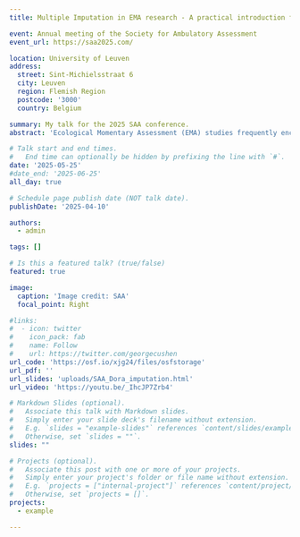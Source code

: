```yaml
---
title: Multiple Imputation in EMA research - A practical introduction for applied researchers

event: Annual meeting of the Society for Ambulatory Assessment
event_url: https://saa2025.com/

location: University of Leuven
address:
  street: Sint-Michielsstraat 6
  city: Leuven
  region: Flemish Region
  postcode: '3000'
  country: Belgium

summary: My talk for the 2025 SAA conference.
abstract: 'Ecological Momentary Assessment (EMA) studies frequently encounter missing data due to participant non-response, technical issues, or study design. Ignoring missing data or using simple deletion methods can introduce substantial bias, distort parameter estimates, and lead to incorrect statistical inferences - particularly in intensive longitudinal data where missingness patterns may be systematic. While modern missing data techniques offer solutions, many applied researchers lack practical guidance on implementing multiple imputation (MI). Drawing from both successful and failed MI implementations in our labs EMA datasets, I demonstrate the implementation of MI using the R package mice. I provide step-by-step guidance on (1) evaluating missing data patterns in intensive longitudinal data, (2) setting up appropriate imputation models that account for the nested structure of EMA data, (3) checking model convergence and imputation quality through diagnostic procedures, and (4) conducting both Bayesian and frequentist analyses using multiply imputed datasets. Using concrete examples, I illustrate how different analytical choices in the MI process affect research outcomes. I demonstrate common pitfalls, practical solutions, and decision points researchers face when implementing MI in EMA studies. Special attention is given to handling within-person dependencies and between-person differences in missing data patterns.This presentation provides applied researchers with accessible strategies for implementing MI in EMA research, informed by both successes and failures. Focussing on practical application, it should enable researchers to make informed decisions about handling missing data in their own studies. Our approach emphasizes both statistical rigor and real-world applicability in psychological research contexts.'

# Talk start and end times.
#   End time can optionally be hidden by prefixing the line with `#`.
date: '2025-05-25'
#date_end: '2025-06-25'
all_day: true

# Schedule page publish date (NOT talk date).
publishDate: '2025-04-10'

authors:
  - admin

tags: []

# Is this a featured talk? (true/false)
featured: true

image:
  caption: 'Image credit: SAA'
  focal_point: Right

#links:
#  - icon: twitter
#    icon_pack: fab
#    name: Follow
#    url: https://twitter.com/georgecushen
url_code: 'https://osf.io/xjg24/files/osfstorage'
url_pdf: ''
url_slides: 'uploads/SAA_Dora_imputation.html'
url_video: 'https://youtu.be/_IhcJP7Zrb4'

# Markdown Slides (optional).
#   Associate this talk with Markdown slides.
#   Simply enter your slide deck's filename without extension.
#   E.g. `slides = "example-slides"` references `content/slides/example-slides.md`.
#   Otherwise, set `slides = ""`.
slides: ""

# Projects (optional).
#   Associate this post with one or more of your projects.
#   Simply enter your project's folder or file name without extension.
#   E.g. `projects = ["internal-project"]` references `content/project/deep-learning/index.md`.
#   Otherwise, set `projects = []`.
projects:
  - example

---
```

